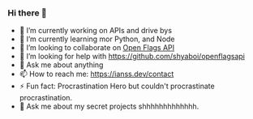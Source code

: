 ### Hi there 👋

- 🔭 I’m currently working on APIs and drive bys
- 🌱 I’m currently learning mor Python, and Node
- 👯 I’m looking to collaborate on [Open Flags API](https://github.com/shyaboi/openflagsapi) 
- 🤔 I’m looking for help with https://github.com/shyaboi/openflagsapi
- 💬 Ask me about anything
- 📫 How to reach me: https://ianss.dev/contact
- ⚡ Fun fact: Procrastination Hero but couldn't procrastinate procrastination.
- 🔐 Ask me about my secret projects shhhhhhhhhhhhh.

